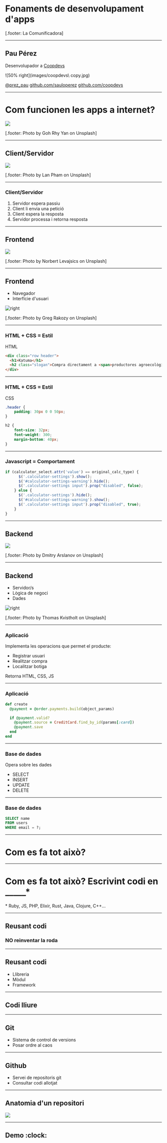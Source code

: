 # Fonaments de desenvolupament d'apps

[.footer: La Comunificadora]

---

## Pau Pérez

Desenvolupador a [Coopdevs](http://coopdevs.org/)

![50% right](images/coopdevs\ copy.jpg)

[@prez_pau](https://twitter.com/prez_pau)
[github.com/sauloperez](https://github.com/sauloperez)
[github.com/coopdevs](https://github.com/coopdevs)

---

# Com funcionen les apps a internet?
![](images/cebes.jpg)

[.footer: Photo by Goh Rhy Yan on Unsplash]

---

## Client/Servidor

![](images/cambrer.jpg)

[.footer: Photo by Lan Pham on Unsplash]

---

### Client/Servidor

1. Servidor espera passiu
2. Client li envia una petició
3. Client espera la resposta
4. Servidor processa i retorna resposta

---

## Frontend

![](images/porta.jpg)

[.footer: Photo by Norbert Levajsics on Unsplash]

---

## Frontend

* Navegador
* Interfície d'usuari

![right](images/js-css-html.jpg)

[.footer: Photo by Greg Rakozy on Unsplash]

---

### HTML + CSS = Estil

HTML

```HTML
<div class="row header">
  <h1>Katuma</h1>
  <h2 class="slogan">Compra directament a <span>productores agroecològiques de proximitat</span></h2>
</div>
```

---

### HTML + CSS = Estil

CSS

```CSS
.header {
    padding: 30px 0 0 50px;
}

h2 {
    font-size: 32px;
    font-weight: 300;
    margin-bottom: 40px;
}
```

---

### Javascript = Comportament

```javascript
if (calculator_select.attr('value') == original_calc_type) {
      $('.calculator-settings').show();
      $('#calculator-settings-warning').hide();
      $('.calculator-settings input').prop("disabled", false);
    } else {
      $('.calculator-settings').hide();
      $('#calculator-settings-warning').show();
      $('.calculator-settings input').prop("disabled", true);
    }
}
```

---

## Backend

![](images/roba.jpg)

[.footer: Photo by Dmitry Arslanov on Unsplash]

---

## Backend

* Servidor/s
* Lògica de negoci
* Dades

![right](images/servidors.jpg)

[.footer: Photo by Thomas Kvistholt on Unsplash]

---

### Aplicació

Implementa les operacions que permet el producte:

* Registrar usuari
* Realitzar compra
* Localitzar botiga

Retorna HTML, CSS, JS

---

### Aplicació

```ruby
def create
  @payment = @order.payments.build(object_params)

  if @payment.valid?
    @payment.source = CreditCard.find_by_id(params[:card])
    @payment.save
  end
end
```

---

### Base de dades

Opera sobre les dades

* SELECT
* INSERT
* UPDATE
* DELETE

---

### Base de dades

```sql
SELECT name
FROM users
WHERE email = ?;
```

---

# Com es fa tot això?

---

# Com es fa tot això? Escrivint codi en _____*

\* Ruby, JS, PHP, Elixir, Rust, Java, Clojure, C++...

---

## Reusant codi

### NO reinventar la roda

---

## Reusant codi

* Llibreria
* Mòdul
* Framework

---

## Codi lliure

---

## Git

* Sistema de control de versions
* Posar ordre al caos

---

## Github

* Servei de repositoris git
* Consultar codi allotjat

---

## Anatomia d'un repositori
![](images/esquelet.jpg)

---

## Demo :clock:
